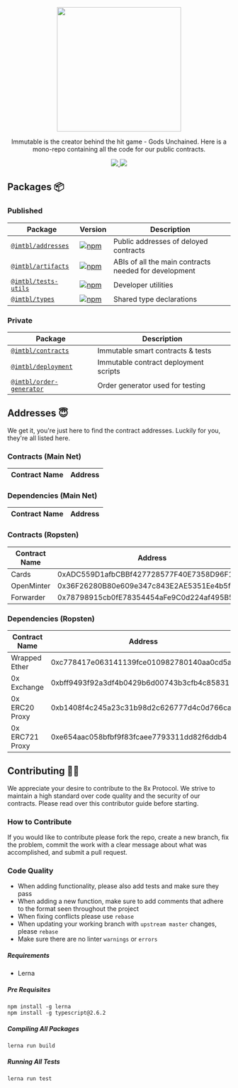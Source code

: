 <p align="center"><img src="https://cdn.dribbble.com/users/1299339/screenshots/7133657/media/837237d447d36581ebd59ec36d30daea.gif" width="280"/></p>

<p align="center">Immutable is the creator behind the hit game - Gods Unchained. Here is a mono-repo containing all the code for our public contracts.</p>

<p align="center">
  <a href="https://solidity.readthedocs.io/en/develop/index.html">
    <img src="https://img.shields.io/badge/SOLIDITY-0.5.11-orange.svg" />
  </a>
  <a href="https://opensource.org/licenses/Apache-2.0">
    <img src="https://img.shields.io/badge/LICENSE-APACHE2.0-3DA639.svg" />
  </a>
</p>

## Packages :package:

### Published

|                            Package                             |                                                                Version                                                                |                           Description                           |
| -------------------------------------------------------------- | ------------------------------------------------------------------------------------------------------------------------------------- | --------------------------------------------------------------- |
| [`@imtbl/addresses`](/packages/addresses)                                     | [![npm](https://img.shields.io/npm/v/@imtbl/addresses.svg)](https://www.npmjs.com/package/@imtbl/addresses)                                                 | Public addresses of deloyed contracts       |
| [`@imtbl/artifacts`](/packages/artifacts)                                   | [![npm](https://img.shields.io/npm/v/@imtbl/artifacts.svg)](https://www.npmjs.com/package/@imtbl/artifacts)                                               | ABIs of all the main contracts needed for development                    |
| [`@imtbl/tests-utils`](/packages/test-utils)                 | [![npm](https://img.shields.io/npm/v/@imtbl/test-utils.svg)](https://www.npmjs.com/package/@imtbl/test-utils)                 | Developer utilities                                             |
| [`@imtbl/types`](/packages/types)                         | [![npm](https://img.shields.io/npm/v/@imtbl/types.svg)](https://www.npmjs.com/package/@imtbl/types)                         | Shared type declarations                                        |

### Private

|                       Package                        |              Description              |
| ---------------------------------------------------- | ------------------------------------- |
| [`@imtbl/contracts`](/packages/contracts)       | Immutable smart contracts & tests   |
| [`@imtbl/deployment`](/packages/deployment)       | Immutable contract deployment scripts   |
| [`@imtbl/order-generator`](/packages/order-generator)                 | Order generator used for testing |


## Addresses :innocent:

We get it, you're just here to find the contract addresses. Luckily for you, they're all listed here.

### Contracts (Main Net)

| Contract Name | Address |
| ------------- | ------- |

### Dependencies  (Main Net)

| Contract Name | Address |
| ------------- | ------- |

### Contracts (Ropsten)

| Contract Name | Address |
| ------------- | ------- |
| Cards | 0xADC559D1afbCBBf427728577F40E7358D96F1209 |
| OpenMinter | 0x36F26280B80e609e347c843E2AE5351Ee4b5f7eD |
| Forwarder | 0x78798915cb0fE78354454aFe9C0d224af495B505 |

### Dependencies (Ropsten)

| Contract Name | Address |
| ------------- | ------- |
| Wrapped Ether | 0xc778417e063141139fce010982780140aa0cd5ab |
| 0x Exchange | 0xbff9493f92a3df4b0429b6d00743b3cfb4c85831 |
| 0x ERC20 Proxy | 0xb1408f4c245a23c31b98d2c626777d4c0d766caa |
| 0x ERC721 Proxy | 0xe654aac058bfbf9f83fcaee7793311dd82f6ddb4 |


## Contributing :raising_hand_woman:
We appreciate your desire to contribute to the 8x Protocol. We strive to maintain
a high standard over code quality and the security of our contracts. Please read over
this contributor guide before starting.

### How to Contribute
If you would like to contribute please fork the repo, create a new branch, fix the problem, commit the work with a clear message about what was accomplished, and submit a pull request.

### Code Quality
- When adding functionality, please also add tests and make sure they pass
- When adding a new function, make sure to add comments that adhere to the format seen throughout the project
- When fixing conflicts please use `rebase`
- When updating your working branch with `upstream master` changes, please `rebase`
- Make sure there are no linter `warnings` or `errors`

##### Requirements
- Lerna

##### Pre Requisites
```
npm install -g lerna
npm install -g typescript@2.6.2
```

##### Compiling All Packages
```
lerna run build
```

##### Running All Tests
```
lerna run test
```